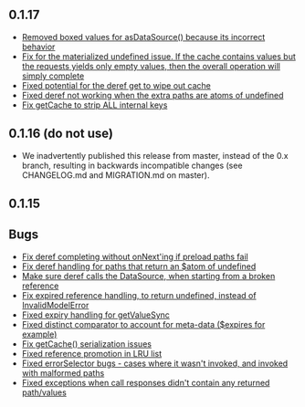 0.1.17
-------------------

- [Removed boxed values for asDataSource() because its incorrect behavior](https://github.com/Netflix/falcor/pull/747)
- [Fix for the materialized undefined issue.  If the cache contains values but the requests yields only empty values, then the overall operation will simply complete](https://github.com/Netflix/falcor/pull/715)
- [Fixed potential for the deref get to wipe out cache](https://github.com/Netflix/falcor/pull/702)
- [Fixed deref not working when the extra paths are atoms of undefined](https://github.com/Netflix/falcor/pull/674)
- [Fix getCache to strip ALL internal keys](https://github.com/Netflix/falcor/pull/671)

0.1.16 (do not use)
-------------------

- We inadvertently published this release from master, instead of the 0.x branch, resulting in backwards incompatible changes (see CHANGELOG.md and MIGRATION.md on master).

0.1.15
-------------------

## Bugs
- [Fix deref completing without onNext'ing if preload paths fail](https://github.com/Netflix/falcor/pull/667)
- [Fix deref handling for paths that return an $atom of undefined](https://github.com/Netflix/falcor/pull/663)
- [Make sure deref calls the DataSource, when starting from a broken reference](https://github.com/Netflix/falcor/pull/661)
- [Fix expired reference handling, to return undefined, instead of InvalidModelError](https://github.com/Netflix/falcor/pull/658)
- [Fixed expiry handling for getValueSync](https://github.com/Netflix/falcor/pull/651)
- [Fixed distinct comparator to account for meta-data ($expires for example)](https://github.com/Netflix/falcor/pull/644)
- [Fix getCache() serialization issues](https://github.com/Netflix/falcor/pull/640)
- [Fixed reference promotion in LRU list](https://github.com/Netflix/falcor/pull/636)
- [Fixed errorSelector bugs - cases where it wasn't invoked, and invoked with malformed paths](https://github.com/Netflix/falcor/pull/611)
- [Fixed exceptions when call responses didn't contain any returned path/values](https://github.com/Netflix/falcor/pull/600)
